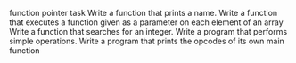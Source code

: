 function pointer task
Write a function that prints a name.
Write a function that executes a function given as a parameter on each element of an array
Write a function that searches for an integer.
Write a program that performs simple operations.
Write a program that prints the opcodes of its own main function

